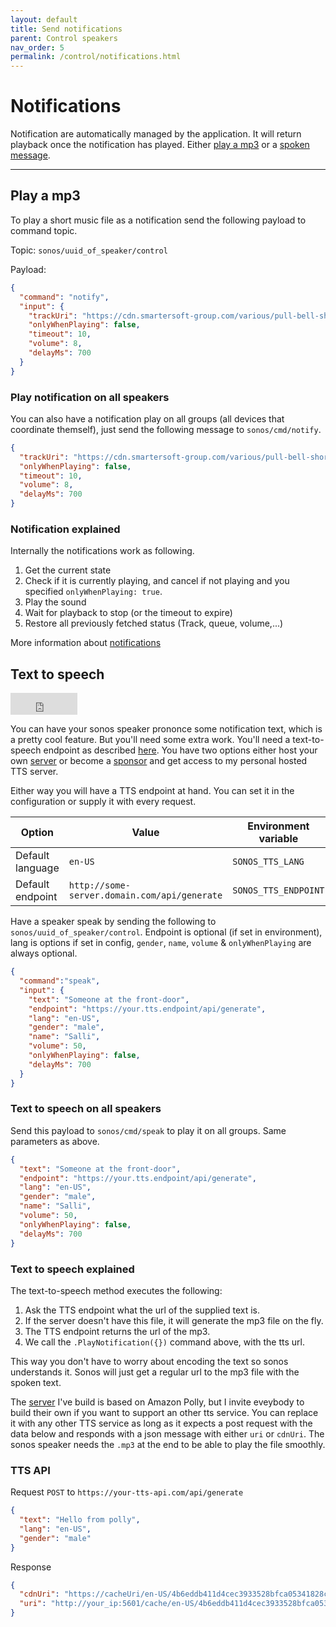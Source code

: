 ```yaml
---
layout: default
title: Send notifications
parent: Control speakers
nav_order: 5
permalink: /control/notifications.html
---
```


# Notifications

Notification are automatically managed by the application. It will return playback once the notification has played. Either [play a mp3](#play-a-mp3) or a [spoken message](#text-to-speech).

---

## Play a mp3

To play a short music file as a notification send the following payload to command topic.

Topic: `sonos/uuid_of_speaker/control`

Payload:

```json
{
  "command": "notify",
  "input": {
    "trackUri": "https://cdn.smartersoft-group.com/various/pull-bell-short.mp3",
    "onlyWhenPlaying": false,
    "timeout": 10,
    "volume": 8,
    "delayMs": 700
  }
}
```

### Play notification on all speakers

You can also have a notification play on all groups (all devices that coordinate themself), just send the following message to `sonos/cmd/notify`.

```json
{
  "trackUri": "https://cdn.smartersoft-group.com/various/pull-bell-short.mp3",
  "onlyWhenPlaying": false,
  "timeout": 10,
  "volume": 8,
  "delayMs": 700
}
```

### Notification explained

Internally the notifications work as following.

1. Get the current state
2. Check if it is currently playing, and cancel if not playing and you specified `onlyWhenPlaying: true`.
3. Play the sound
4. Wait for playback to stop (or the timeout to expire)
5. Restore all previously fetched status (Track, queue, volume,...)

More information about [notifications](https://svrooij.github.io/node-sonos-ts/sonos-device/notifications-and-tts.html)

## Text to speech

<iframe src="https://github.com/sponsors/svrooij/button" title="Sponsor svrooij" height="35" width="107" style="border: 0;"></iframe>

You can have your sonos speaker prononce some notification text, which is a pretty cool feature. But you'll need some extra work. You'll need a text-to-speech endpoint as described [here](https://svrooij.github.io/node-sonos-ts/sonos-device/notifications-and-tts.html#text-to-speech). You have two options either host your own [server][link_polly_tts] or become a [sponsor][link_sponsor] and get access to my personal hosted TTS server.

Either way you will have a TTS endpoint at hand. You can set it in the configuration or supply it with every request.

|Option|Value|Environment variable|Config|
|------|-----|--------------------|------|
|Default language|`en-US`|`SONOS_TTS_LANG`|`--ttslang`|
|Default endpoint|`http://some-server.domain.com/api/generate`|`SONOS_TTS_ENDPOINT`|`--ttsendpoint`|

Have a speaker speak by sending the following to `sonos/uuid_of_speaker/control`. Endpoint is optional (if set in environment), lang is options if set in config, `gender`, `name`, `volume` & `onlyWhenPlaying` are always optional.

```json
{
  "command":"speak",
  "input": {
    "text": "Someone at the front-door",
    "endpoint": "https://your.tts.endpoint/api/generate",
    "lang": "en-US",
    "gender": "male",
    "name": "Salli",
    "volume": 50,
    "onlyWhenPlaying": false,
    "delayMs": 700
  }
}
```

### Text to speech on all speakers

Send this payload to `sonos/cmd/speak` to play it on all groups. Same parameters as above.

```json
{
  "text": "Someone at the front-door",
  "endpoint": "https://your.tts.endpoint/api/generate",
  "lang": "en-US",
  "gender": "male",
  "name": "Salli",
  "volume": 50,
  "onlyWhenPlaying": false,
  "delayMs": 700
}
```

### Text to speech explained

The text-to-speech method executes the following:

1. Ask the TTS endpoint what the url of the supplied text is.
2. If the server doesn't have this file, it will generate the mp3 file on the fly.
3. The TTS endpoint returns the url of the mp3.
4. We call the `.PlayNotification({})` command above, with the tts url.

This way you don't have to worry about encoding the text so sonos understands it. Sonos will just get a regular url to the mp3 file with the spoken text.

The [server][link_polly_tts] I've build is based on Amazon Polly, but I invite eveybody to build their own if you want to support an other tts service. You can replace it with any other TTS service as long as it expects a post request with the data below and responds with a json message with either `uri` or `cdnUri`. The sonos speaker needs the `.mp3` at the end to be able to play the file smoothly.

### TTS API

Request `POST` to `https://your-tts-api.com/api/generate`

```json
{
  "text": "Hello from polly",
  "lang": "en-US",
  "gender": "male"
}
```

Response

```json
{
  "cdnUri": "https://cacheUri/en-US/4b6eddb411d4cec3933528bfca05341828ca7593.mp3",
  "uri": "http://your_ip:5601/cache/en-US/4b6eddb411d4cec3933528bfca05341828ca7593.mp3"
}
```

[badge_sponsor]: https://img.shields.io/badge/Sponsor-on%20Github-red
[link_sponsor]: https://github.com/sponsors/svrooij
[link_polly_tts]: https://github.com/svrooij/node-sonos-tts-polly

